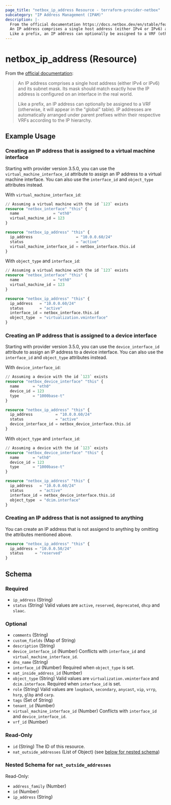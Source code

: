 ```yaml
---
page_title: "netbox_ip_address Resource - terraform-provider-netbox"
subcategory: "IP Address Management (IPAM)"
description: |-
  From the official documentation https://docs.netbox.dev/en/stable/features/ipam/#ip-addresses:
  An IP address comprises a single host address (either IPv4 or IPv6) and its subnet mask. Its mask should match exactly how the IP address is configured on an interface in the real world.
  Like a prefix, an IP address can optionally be assigned to a VRF (otherwise, it will appear in the "global" table). IP addresses are automatically arranged under parent prefixes within their respective VRFs according to the IP hierarchy.
---
```


# netbox_ip_address (Resource)

From the [official documentation](https://docs.netbox.dev/en/stable/features/ipam/#ip-addresses):

> An IP address comprises a single host address (either IPv4 or IPv6) and its subnet mask. Its mask should match exactly how the IP address is configured on an interface in the real world.
>
> Like a prefix, an IP address can optionally be assigned to a VRF (otherwise, it will appear in the "global" table). IP addresses are automatically arranged under parent prefixes within their respective VRFs according to the IP hierarchy.

## Example Usage

### Creating an IP address that is assigned to a virtual machine interface

Starting with provider version 3.5.0, you can use the `virtual_machine_interface_id` attribute to assign an IP address to a virtual machine interface.
You can also use the `interface_id` and `object_type` attributes instead.

With `virtual_machine_interface_id`:
```terraform
// Assuming a virtual machine with the id `123` exists
resource "netbox_interface" "this" {
  name               = "eth0"
  virtual_machine_id = 123
}

resource "netbox_ip_address" "this" {
  ip_address                   = "10.0.0.60/24"
  status                       = "active"
  virtual_machine_interface_id = netbox_interface.this.id
}
```

With `object_type` and `interface_id`:
```terraform
// Assuming a virtual machine with the id `123` exists
resource "netbox_interface" "this" {
  name               = "eth0"
  virtual_machine_id = 123
}

resource "netbox_ip_address" "this" {
  ip_address   = "10.0.0.60/24"
  status       = "active"
  interface_id = netbox_interface.this.id
  object_type  = "virtualization.vminterface"
}
```

### Creating an IP address that is assigned to a device interface

Starting with provider version 3.5.0, you can use the `device_interface_id` attribute to assign an IP address to a device interface.
You can also use the `interface_id` and `object_type` attributes instead.

With `device_interface_id`:
```terraform
// Assuming a device with the id `123` exists
resource "netbox_device_interface" "this" {
  name      = "eth0"
  device_id = 123
  type      = "1000base-t"
}

resource "netbox_ip_address" "this" {
  ip_address          = "10.0.0.60/24"
  status              = "active"
  device_interface_id = netbox_device_interface.this.id
}
```

With `object_type` and `interface_id`:
```terraform
// Assuming a device with the id `123` exists
resource "netbox_device_interface" "this" {
  name      = "eth0"
  device_id = 123
  type      = "1000base-t"
}

resource "netbox_ip_address" "this" {
  ip_address   = "10.0.0.60/24"
  status       = "active"
  interface_id = netbox_device_interface.this.id
  object_type  = "dcim.interface"
}
```

### Creating an IP address that is not assigned to anything

You can create an IP address that is not assigend to anything by omitting the attributes mentioned above.

```terraform
resource "netbox_ip_address" "this" {
  ip_address = "10.0.0.50/24"
  status     = "reserved"
}
```

<!-- schema generated by tfplugindocs -->
## Schema

### Required

- `ip_address` (String)
- `status` (String) Valid values are `active`, `reserved`, `deprecated`, `dhcp` and `slaac`.

### Optional

- `comments` (String)
- `custom_fields` (Map of String)
- `description` (String)
- `device_interface_id` (Number) Conflicts with `interface_id` and `virtual_machine_interface_id`.
- `dns_name` (String)
- `interface_id` (Number) Required when `object_type` is set.
- `nat_inside_address_id` (Number)
- `object_type` (String) Valid values are `virtualization.vminterface` and `dcim.interface`. Required when `interface_id` is set.
- `role` (String) Valid values are `loopback`, `secondary`, `anycast`, `vip`, `vrrp`, `hsrp`, `glbp` and `carp`.
- `tags` (Set of String)
- `tenant_id` (Number)
- `virtual_machine_interface_id` (Number) Conflicts with `interface_id` and `device_interface_id`.
- `vrf_id` (Number)

### Read-Only

- `id` (String) The ID of this resource.
- `nat_outside_addresses` (List of Object) (see [below for nested schema](#nestedatt--nat_outside_addresses))

<a id="nestedatt--nat_outside_addresses"></a>
### Nested Schema for `nat_outside_addresses`

Read-Only:

- `address_family` (Number)
- `id` (Number)
- `ip_address` (String)


